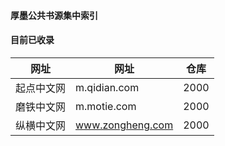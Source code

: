 #### 厚墨公共书源集中索引

#### 目前已收录

| 网址 |网址 | 仓库 |
| :--: |------------ | :--: |
| 起点中文网 | m.qidian.com | 2000 |
| 磨铁中文网 | m.motie.com | 2000 |
| 纵横中文网 | www.zongheng.com | 2000 |